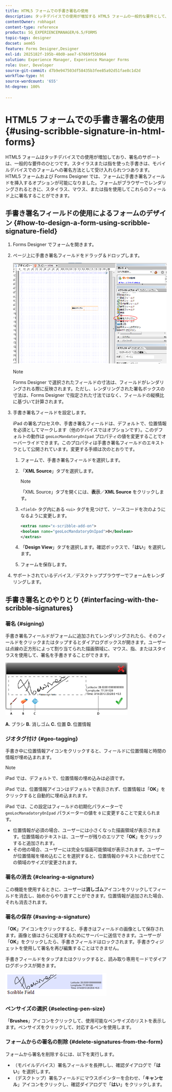 ```yaml
---
title: HTML5 フォームでの手書き署名の使用
description: タッチデバイスでの使用が増加する HTML5 フォームの一般的な要件として、署名のサポートがあります。モバイルデバイスでのドキュメントの署名は、モバイルデバイスにおけるフォームの署名方法として受け入れられるようになってきています。
contentOwner: robhagat
content-type: reference
products: SG_EXPERIENCEMANAGER/6.5/FORMS
topic-tags: designer
docset: aem65
feature: Forms Designer,Designer
exl-id: 2025182f-195b-40d0-aee7-67669f55b964
solution: Experience Manager, Experience Manager Forms
role: User, Developer
source-git-commit: d7b9e947503df58435b3fee85a92d51fae8c1d2d
workflow-type: ht
source-wordcount: '655'
ht-degree: 100%

---
```


# HTML5 フォームでの手書き署名の使用{#using-scribble-signature-in-html-forms}

HTML5 フォームはタッチデバイスでの使用が増加しており、署名のサポートは、一般的な要件のひとつです。スタイラスまたは指を使った手書きは、モバイルデバイスでのフォームへの署名方法として受け入れられつつあります。HTML5 フォームおよび Forms Designer では、フォームに手書き署名フィールドを挿入するオプションが可能になりました。フォームがブラウザーでレンダリングされるときに、スタイラス、マウス、または指を使用してこれらのフィールド上に署名することができます。

## 手書き署名フィールドの使用によるフォームのデザイン {#how-to-design-a-form-using-scribble-signature-field}

1. Forms Designer でフォームを開きます。
1. ページ上に手書き署名フィールドをドラッグ＆ドロップします。

   ![designer_scribble](assets/designer_scribble.png)

   >[!NOTE]
   >
   >Forms Designer で選択されたフィールドの寸法は、フィールドがレンダリングされる際に反映されます。ただし、レンダリングされた署名ボックスの寸法は、Forms Designer で指定された寸法ではなく、フィールドの縦横比に基づいて計算されます。

1. 手書き署名フィールドを設定します。

   iPad の署名プロセス中、手書き署名フィールドは、デフォルトで、位置情報を必須としてマークします（他のデバイスではオプションです）。このデフォルトの動作は `geoLocMandatoryOnIpad` プロパティの値を変更することでオーバーライドできます。このプロパティは手書き署名フィールドのエキストラとして公開されています。変更する手順は次のとおりです。

   1. フォームで、手書き署名フィールドを選択します。
   1. 「**XML Source**」タブを選択します。

      >[!NOTE]
      >
      >「XML Source」タブを開くには、**表示**／**XML Source** をクリックします。

   1. `<field>` タグ内にある `<ui>` タグを見つけて、ソースコードを次のようになるように変更します。

      ```xml
      <extras name="x-scribble-add-on">
      <boolean name="geoLocMandatoryOnIpad">0</boolean>
      </extras>
      ```

   1. 「**Design View**」タブを選択します。確認ボックスで、「**はい**」を選択します。
   1. フォームを保存します。

1. サポートされているデバイス／デスクトップブラウザーでフォームをレンダリングします。

## 手書き署名とのやりとり {#interfacing-with-the-scribble-signatures}

### 署名 {#signing}

手書き署名フィールドがフォームに追加されてレンダリングされたら、そのフィールドをクリックまたはタップするとダイアログボックスが開きます。ユーザーは点線の正方形によって割り当てられた描画領域に、マウス、指、またはスタイラスを使用して、署名を手書きすることができます。

![geolocation](assets/geolocation.png)

**A.** ブラシ **B.** 消しゴム **C.** 位置 **D.** 位置情報

### ジオタグ付け {#geo-tagging}

手書き中に位置情報アイコンをクリックすると、フィールドに位置情報と時間の情報が埋め込まれます。

>[!NOTE]
>
>iPad では、デフォルトで、位置情報の埋め込みは必須です。

iPad では、位置情報アイコンはデフォルトで表示されず、位置情報は「**OK**」をクリックすると自動的に埋め込まれます。

iPad では、この設定はフィールドの初期化パラメーターで `geoLocManadatoryOnIpad` パラメーターの値を `0` に変更することで変えられます。

* 位置情報が必須の場合、ユーザーには小さくなった描画領域が表示されます。位置情報のテキストは、ユーザーが残りのエリアで「**OK**」をクリックすると追加されます。
* その他の場合、ユーザーには完全な描画可能領域が表示されます。ユーザーが位置情報を埋め込むことを選択すると、位置情報のテキストに合わせてこの領域のサイズが変更されます。

### 署名の消去 {#clearing-a-signature}

この機能を使用するときに、ユーザーは&#x200B;**消しゴム**&#x200B;アイコンをクリックしてフィールドを消去し、始めからやり直すことができます。位置情報が追加された場合、それも消去されます。

### 署名の保存 {#saving-a-signature}

「**OK**」アイコンをクリックすると、手書きはフィールドの画像として保存されます。画像と値はさらに処理するためにサーバーに送信できます。ユーザーが「**OK**」をクリックしたら、手書きフィールドはロックされます。手書きウィジェットを使用して署名を再び編集することはできません。

手書きフィールドをタップまたはクリックすると、読み取り専用モードでダイアログボックスが開きます。

![3](assets/3.png)

### ペンサイズの選択 {#selecting-pen-size}

「**Brushes**」アイコンをクリックして、使用可能なペンサイズのリストを表示します。ペンサイズをクリックして、対応するペンを使用します。

### フォームからの署名の削除 {#delete-signatures-from-the-form}

フォームから署名を削除するには、以下を実行します。

* （モバイルデバイス）署名フィールドを長押しし、確認ダイアログで「**はい**」を選択します。
* （デスクトップ）署名フィールドにマウスポインターを合わせ、「**キャンセル**」アイコンをクリックし、確認ダイアログで「**はい**」をクリックします。
